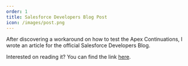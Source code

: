 ```yaml
---
order: 1
title: Salesforce Developers Blog Post
icon: /images/post.png
---
```

After discovering a workaround on how to test the Apex Continuations, I wrote an article for the official Salesforce Developers Blog.

Interested on reading it? You can find the link [here](https://www.developer.salesforce.com/blogs/2020/05/apex-continuations-implementation-and-testing-in-aura-lwc).